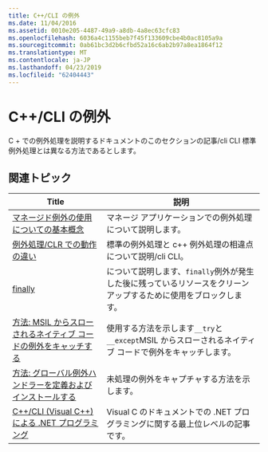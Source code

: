 ```yaml
---
title: C++/CLI の例外
ms.date: 11/04/2016
ms.assetid: 0010e205-4487-49a9-a8db-4a8ec63cfc83
ms.openlocfilehash: 6036a4c1155beb7f45f133609cbe4b0ac8105a9a
ms.sourcegitcommit: 0ab61bc3d2b6cfbd52a16c6ab2b97a8ea1864f12
ms.translationtype: MT
ms.contentlocale: ja-JP
ms.lasthandoff: 04/23/2019
ms.locfileid: "62404443"
---
```

# <a name="exceptions-in-ccli"></a>C++/CLI の例外

C + での例外処理を説明するドキュメントのこのセクションの記事/cli CLI 標準例外処理とは異なる方法であるとします。

## <a name="related-articles"></a>関連トピック

|Title|説明|
|-----------|-----------------|
|[マネージド例外の使用についての基本概念](../dotnet/basic-concepts-in-using-managed-exceptions.md)|マネージ アプリケーションでの例外処理について説明します。|
|[例外処理/CLR での動作の違い](../dotnet/differences-in-exception-handling-behavior-under-clr.md)|標準の例外処理と c++ 例外処理の相違点について説明/cli CLI。|
|[finally](../dotnet/finally.md)|について説明します、`finally`例外が発生した後に残っているリソースをクリーンアップするために使用をブロックします。|
|[方法: MSIL からスローされるネイティブ コードの例外をキャッチする](../dotnet/how-to-catch-exceptions-in-native-code-thrown-from-msil.md)|使用する方法を示します`__try`と`__except`MSIL からスローされるネイティブ コードで例外をキャッチします。|
|[方法: グローバル例外ハンドラーを定義およびインストールする](../dotnet/how-to-define-and-install-a-global-exception-handler.md)|未処理の例外をキャプチャする方法を示します。|
|[C++/CLI (Visual C++) による .NET プログラミング](../dotnet/dotnet-programming-with-cpp-cli-visual-cpp.md)|Visual C のドキュメントでの .NET プログラミングに関する最上位レベルの記事です。|